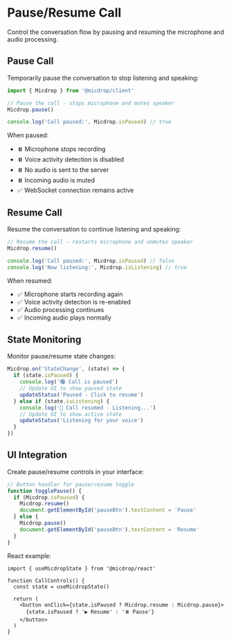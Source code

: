 # Pause/Resume Call

Control the conversation flow by pausing and resuming the microphone and audio processing.

## Pause Call

Temporarily pause the conversation to stop listening and speaking:

```typescript
import { Micdrop } from '@micdrop/client'

// Pause the call - stops microphone and mutes speaker
Micdrop.pause()

console.log('Call paused:', Micdrop.isPaused) // true
```

When paused:

- ⏸️ Microphone stops recording
- ⏸️ Voice activity detection is disabled
- ⏸️ No audio is sent to the server
- ⏸️ Incoming audio is muted
- ✅ WebSocket connection remains active

## Resume Call

Resume the conversation to continue listening and speaking:

```typescript
// Resume the call - restarts microphone and unmutes speaker
Micdrop.resume()

console.log('Call paused:', Micdrop.isPaused) // false
console.log('Now listening:', Micdrop.isListening) // true
```

When resumed:

- ✅ Microphone starts recording again
- ✅ Voice activity detection is re-enabled
- ✅ Audio processing continues
- ✅ Incoming audio plays normally

## State Monitoring

Monitor pause/resume state changes:

```typescript
Micdrop.on('StateChange', (state) => {
  if (state.isPaused) {
    console.log('🔇 Call is paused')
    // Update UI to show paused state
    updateStatus('Paused - Click to resume')
  } else if (state.isListening) {
    console.log('🎤 Call resumed - Listening...')
    // Update UI to show active state
    updateStatus('Listening for your voice')
  }
})
```

## UI Integration

Create pause/resume controls in your interface:

```typescript
// Button handler for pause/resume toggle
function togglePause() {
  if (Micdrop.isPaused) {
    Micdrop.resume()
    document.getElementById('pauseBtn').textContent = 'Pause'
  } else {
    Micdrop.pause()
    document.getElementById('pauseBtn').textContent = 'Resume'
  }
}
```

React example:

```tsx
import { useMicdropState } from '@micdrop/react'

function CallControls() {
  const state = useMicdropState()

  return (
    <button onClick={state.isPaused ? Micdrop.resume : Micdrop.pause}>
      {state.isPaused ? '▶️ Resume' : '⏸️ Pause'}
    </button>
  )
}
```
